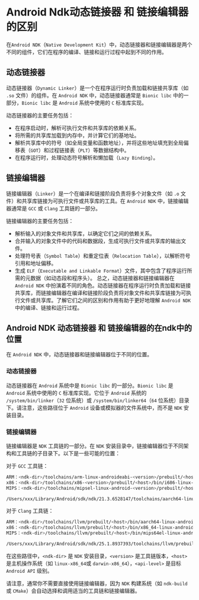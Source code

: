 # Android Ndk动态链接器 和 链接编辑器的区别

在`Android NDK`（`Native Development Kit`）中，动态链接器和链接编辑器是两个不同的组件，它们在程序的编译、链接和运行过程中起到不同的作用。

## 动态链接器

动态链接器（`Dynamic Linker`）是一个在程序运行时负责加载和链接共享库（如 `.so` 文件）的组件。在 `Android NDK` 中，动态链接器通常是 `Bionic libc` 中的一部分，`Bionic libc` 是 `Android` 系统中使用的 `C` 标准库实现。

动态链接器的主要任务包括：

+ 在程序启动时，解析可执行文件和共享库的依赖关系。
+ 将所需的共享库加载到内存中，并计算它们的基地址。
+ 解析共享库中的符号（如全局变量和函数地址），并将这些地址填充到全局偏移表（`GOT`）和过程链接表（`PLT`）等数据结构中。
+ 在程序运行时，处理动态符号解析和懒加载（`Lazy Binding`）。

## 链接编辑器

链接编辑器（`Linker`）是一个在编译和链接阶段负责将多个对象文件（如 `.o` 文件）和共享库链接为可执行文件或共享库的工具。在 `Android NDK` 中，链接编辑器通常是 `GCC` 或 `Clang` 工具链的一部分。

链接编辑器的主要任务包括：

+ 解析输入的对象文件和共享库，以确定它们之间的依赖关系。
+ 合并输入的对象文件中的代码和数据段，生成可执行文件或共享库的输出文件。
+ 处理符号表（`Symbol Table`）和重定位表（`Relocation Table`），以解析符号引用和地址偏移。
+ 生成 `ELF`（`Executable and Linkable Format`）文件，其中包含了程序运行所需的元数据（如动态段和程序头）。
总之，动态链接器和链接编辑器在 `Android NDK` 中扮演着不同的角色。动态链接器在程序运行时负责加载和链接共享库，而链接编辑器在编译和链接阶段负责将对象文件和共享库链接为可执行文件或共享库。了解它们之间的区别和作用有助于更好地理解 `Android NDK` 中的编译、链接和运行过程。

## Android NDK 动态链接器 和 链接编辑器的在ndk中的位置

在 `Android NDK` 中，动态链接器和链接编辑器位于不同的位置。

### 动态链接器

动态链接器在 `Android` 系统中是 `Bionic libc` 的一部分。`Bionic libc` 是 `Android` 系统中使用的 `C` 标准库实现。它位于 `Android` 系统的 `/system/bin/linker`（`32` 位系统）或 `/system/bin/linker64`（`64` 位系统）目录下。请注意，这些路径位于 `Android` 设备或模拟器的文件系统中，而不是 `NDK` 安装目录。

### 链接编辑器

链接编辑器是 `NDK` 工具链的一部分。在 `NDK` 安装目录中，链接编辑器位于不同架构和工具链的子目录下。以下是一些可能的位置：

对于 `GCC` 工具链：

```Bash
ARM：<ndk-dir>/toolchains/arm-linux-androideabi-<version>/prebuilt/<host>/bin/arm-linux-androideabi-ld
x86：<ndk-dir>/toolchains/x86-<version>/prebuilt/<host>/bin/i686-linux-android-ld
MIPS：<ndk-dir>/toolchains/mipsel-linux-android-<version>/prebuilt/<host>/bin/mipsel-linux-android-ld

/Users/xxx/Library/Android/sdk/ndk/21.3.6528147/toolchains/aarch64-linux-android-4.9/prebuilt/darwin-x86_64/bin/aarch64-linux-android-ld
```

对于 `Clang` 工具链：

```Bash
ARM：<ndk-dir>/toolchains/llvm/prebuilt/<host>/bin/aarch64-linux-android<api-level>-ld
x86：<ndk-dir>/toolchains/llvm/prebuilt/<host>/bin/x86_64-linux-android<api-level>-ld
MIPS：<ndk-dir>/toolchains/llvm/prebuilt/<host>/bin/mips64el-linux-android<api-level>-ld

/Users/xxx/Library/Android/sdk/ndk/25.1.8937393/toolchains/llvm/prebuilt/darwin-x86_64/bin
```

在这些路径中，`<ndk-dir>` 是 `NDK` 安装目录，`<version>` 是工具链版本，`<host>` 是主机操作系统（如 `linux-x86_64`或 `darwin-x86_64`），`<api-level>` 是目标 `Android API` 级别。

请注意，通常你不需要直接使用链接编辑器，因为 `NDK` 构建系统（如 `ndk-build` 或 `CMake`）会自动选择和调用适当的工具链和链接编辑器。

